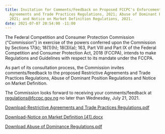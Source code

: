 ```yaml
---
title: Invitation for Comments/Feedback on Proposed FCCPC's Enforcement Framework-Restrictive
  Agreements and Trade Practices Regulations, 2021; Abuse of Dominant Position Regulations,
  2021; and Notice on Market Definition Regulations, 2021.
date: 2021-07-07 20:54:00 -11:00
---
```


The Federal Competition and Consumer Protection Commission (“Commission”) in exercise of the powers conferred upon the Commission by Sections 17(k); 18(1)(h); 18(3)(a); 163, Part VIII and Part IX of the Federal Competition and Consumer Protection Act, 2018 (FCCPA), intends to make Regulations and Guidelines with respect to its mandate under the FCCPA.

As part of its consultation process, the Commission invites comments/feedback to the proposed Restrictive Agreements and Trade Practices Regulations, Abuse of Dominant Position Regulations and Notice on Market Definition.

The Commission looks forward to receiving your comments/feedback at regulations@fccpc.gov.ng  no later than Wednesday, July 21, 2021.


[Download-Restrictive Agreements and Trade Practices Regulations.pdf](/uploads/7.7.21-%20Restrictive%20Agreements%20and%20Trade%20Practices%20Regulations.pdf)






[Download-Notice on Market Definition [41].docx](/uploads/7.7.21-Notice%20on%20Market%20Definition%20%5B41%5D.docx)


[Download Abuse of Dominance Regulations.pdf](/uploads/7.7.21.%20Abuse%20of%20Dominance%20Regulations.pdf)

